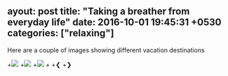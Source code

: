 ayout: post
title:  "Taking a breather from everyday life"
date:   2016-10-01 19:45:31 +0530
categories: ["relaxing"]
---

 Here are a couple of images showing different vacation destinations
 
+<img class="mySlides" src="https://images.oyster.com/photos/main-pool--v2251398-720.jpg">
 +<img class="mySlides" src="https://images.oyster.com/photos/one-bedroom-ocean-view-suite--v1500638-46-720.jpg">
 +<img class="mySlides" src="https://images.oyster.com/photos/jacuzzi--v1227362-54-720.jpg">
 +
 +<a class="w3-btn-floating" onclick="plusDivs(-1)">&#10094;</a>
 +<a class="w3-btn-floating" onclick="plusDivs(+1)">&#10095;</a>
 

 